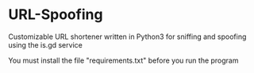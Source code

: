 # URL-Spoofing
Customizable URL shortener written in Python3 for sniffing and spoofing using the is.gd service

You must install the file "requirements.txt" before you run the program
